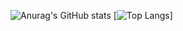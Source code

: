 ![Anurag's GitHub stats](https://github-readme-stats-chi-mauve-29.vercel.app/api?username=yexiu2001&show_icons=true&theme=tokyonight&show=reviews,discussions_started,discussions_answered,prs_merged,prs_merged_percentage)
[![Top Langs](https://github-readme-stats-chi-mauve-29.vercel.app/api/top-langs/?username=yexiu2001&layout=pie&hide=python)]
